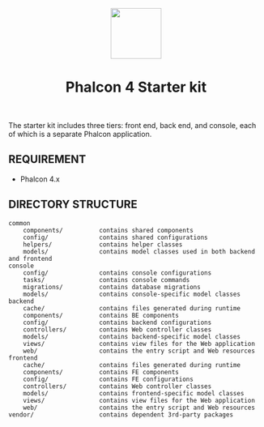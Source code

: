 <p align="center">
    <a href="https://phalcon.io/en-us" target="_blank">
        <img src="https://assets.phalconphp.com/phalcon/images/svg/phalcon-logo-white-105x40.svg" height="100px">
    </a>
    <h1 align="center">Phalcon 4 Starter kit</h1>
    <br>
</p>

The starter kit includes three tiers: front end, back end, and console, each of which
is a separate Phalcon application.

REQUIREMENT
-------------------
- Phalcon 4.x

DIRECTORY STRUCTURE
-------------------

```
common
    components/          contains shared components
    config/              contains shared configurations
    helpers/             contains helper classes
    models/              contains model classes used in both backend and frontend
console
    config/              contains console configurations
    tasks/               contains console commands
    migrations/          contains database migrations
    models/              contains console-specific model classes
backend
    cache/               contains files generated during runtime
    components/          contains BE components
    config/              contains backend configurations
    controllers/         contains Web controller classes
    models/              contains backend-specific model classes
    views/               contains view files for the Web application
    web/                 contains the entry script and Web resources
frontend
    cache/               contains files generated during runtime
    components/          contains FE components
    config/              contains FE configurations
    controllers/         contains Web controller classes
    models/              contains frontend-specific model classes
    views/               contains view files for the Web application
    web/                 contains the entry script and Web resources
vendor/                  contains dependent 3rd-party packages
```
